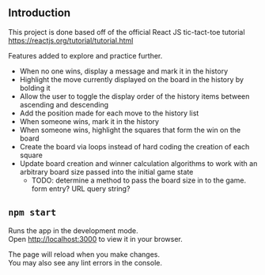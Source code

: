 ## Introduction

This project is done based off of the official React JS tic-tact-toe tutorial https://reactjs.org/tutorial/tutorial.html

Features added to explore and practice further.
- When no one wins, display a message and mark it in the history
- Highlight the move currently displayed on the board in the history by bolding it
- Allow the user to toggle the display order of the history items between ascending and descending
- Add the position made for each move to the history list
- When someone wins, mark it in the history
- When someone wins, highlight the squares that form the win on the board
- Create the board via loops instead of hard coding the creation of each square
- Update board creation and winner calculation algorithms to work with an arbitrary board size passed into the initial game state
	- TODO: determine a method to pass the board size in to the game. form entry? URL query string?

## `npm start`

Runs the app in the development mode.\
Open [http://localhost:3000](http://localhost:3000) to view it in your browser.

The page will reload when you make changes.\
You may also see any lint errors in the console.
